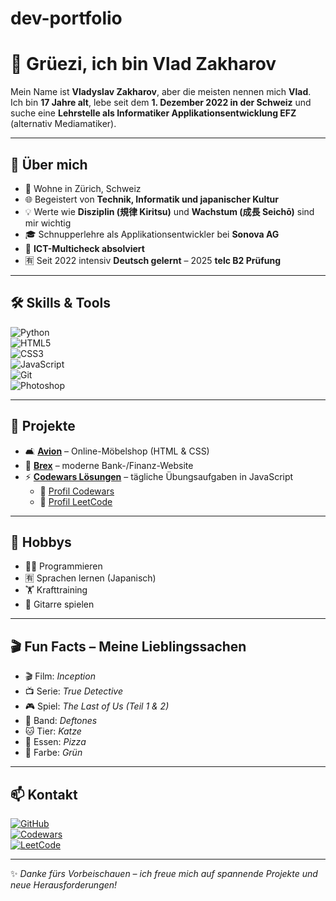 # dev-portfolio

# 👋 Grüezi, ich bin Vlad Zakharov

Mein Name ist **Vladyslav Zakharov**, aber die meisten nennen mich **Vlad**.  
Ich bin **17 Jahre alt**, lebe seit dem **1. Dezember 2022 in der Schweiz** und suche eine **Lehrstelle als Informatiker Applikationsentwicklung EFZ** (alternativ Mediamatiker).  

---

## 🚀 Über mich
- 📍 Wohne in Zürich, Schweiz  
- 🌐 Begeistert von **Technik, Informatik und japanischer Kultur**  
- 💡 Werte wie **Disziplin (規律 Kiritsu)** und **Wachstum (成長 Seichō)** sind mir wichtig  
- 🎓 Schnupperlehre als Applikationsentwickler bei **Sonova AG**  
- 📝 **ICT-Multicheck absolviert**  
- 🈶 Seit 2022 intensiv **Deutsch gelernt** – 2025 **telc B2 Prüfung**  

---

## 🛠️ Skills & Tools

![Python](https://img.shields.io/badge/Python-3776AB?style=for-the-badge&logo=python&logoColor=white)  
![HTML5](https://img.shields.io/badge/HTML5-E34F26?style=for-the-badge&logo=html5&logoColor=white)  
![CSS3](https://img.shields.io/badge/CSS3-1572B6?style=for-the-badge&logo=css3&logoColor=white)  
![JavaScript](https://img.shields.io/badge/JavaScript-323330?style=for-the-badge&logo=javascript&logoColor=F7DF1E)  
![Git](https://img.shields.io/badge/Git-F05032?style=for-the-badge&logo=git&logoColor=white)  
![Photoshop](https://img.shields.io/badge/Photoshop-31A8FF?style=for-the-badge&logo=adobe-photoshop&logoColor=white)  

---

## 📂 Projekte
- 🛋️ [**Avion**](https://nelllet.github.io/Avion/) – Online-Möbelshop (HTML & CSS)  
- 🏦 [**Brex**](https://nelllet.github.io/Brex/) – moderne Bank-/Finanz-Website  
- ⚡ [**Codewars Lösungen**](https://github.com/NellleT/solutions) – tägliche Übungsaufgaben in JavaScript  
  - 🔗 [Profil Codewars](https://www.codewars.com/users/NelleT)  
  - 🔗 [Profil LeetCode](https://leetcode.com/u/NelleT/)  

---

## 🎯 Hobbys
- 👨‍💻 Programmieren  
- 🈶 Sprachen lernen (Japanisch)  
- 🏋️ Krafttraining  
- 🎸 Gitarre spielen  

---

## 🎬 Fun Facts – Meine Lieblingssachen
- 🎬 Film: *Inception*  
- 📺 Serie: *True Detective*  
- 🎮 Spiel: *The Last of Us (Teil 1 & 2)*  
- 🎸 Band: *Deftones*  
- 🐱 Tier: *Katze*  
- 🍕 Essen: *Pizza*  
- 🎨 Farbe: *Grün*  

---

## 📫 Kontakt

[![GitHub](https://img.shields.io/badge/GitHub-NellleT-181717?style=for-the-badge&logo=github)](https://github.com/NellleT)  
[![Codewars](https://img.shields.io/badge/Codewars-NelleT-B1361E?style=for-the-badge&logo=codewars)](https://www.codewars.com/users/NelleT)  
[![LeetCode](https://img.shields.io/badge/LeetCode-NelleT-FFA116?style=for-the-badge&logo=leetcode&logoColor=black)](https://leetcode.com/u/NelleT/)  

---

✨ _Danke fürs Vorbeischauen – ich freue mich auf spannende Projekte und neue Herausforderungen!_
